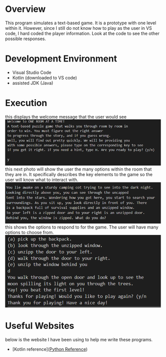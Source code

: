 # Overview
This program simulates a text-based game. It is a prototype with one level within it. However, since I still do not know how to play as the user in VS code, I hard coded the player information. Look at the code to see the other possible responses. 

# Development Environment
* Visual Studio Code
* Kotlin (downloaded to VS code)
* assisted JDK (Java)

# Execution
this displays the welcome message that the user would see
![Show the welcome message at the beginning of the program](gameplay1.PNG)
this next photo will show the user the many options within the room that they are in. It specifically describes the key elements to the game so the user will know what to interact with. 
![story to the game](gameplay2.PNG)
this shows the options to respond to for the game. The user will have many options to choose from. 
![This shows the options to repond to for the game.](gameplay3.PNG)

# Useful Websites
below is the website I have been using to help me write these programs.
* [Kotlin reference]([Python Reference](https://docs.python.org/3.8/library/index.html))